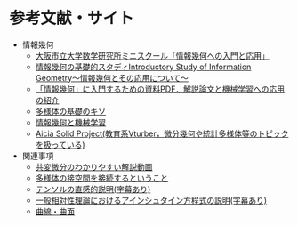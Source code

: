 # 参考文献・サイト
- 情報幾何
    - [大阪市立大学数学研究所ミニスクール「情報幾何への入門と応用」](http://www.sci.osaka-cu.ac.jp/~ohnita/2006/inf_geom/minis.html)
    - [情報幾何の基礎的スタディIntroductory Study of Information Geometry～情報幾何とその応用について～](http://ds9.jaist.ac.jp:8080/ResearchData/sub/98/kin/IG/toc.html)
    - [「情報幾何」に入門するための資料PDF．解説論文と機械学習への応用の紹介](https://language-and-engineering.hatenablog.jp/entry/20140619/InformationGeometryPDFPapers)
    - [多様体の基礎のキソ](http://www.math.titech.ac.jp/~kawahira/courses/kiso.html)
    - [情報幾何と機械学習](https://staff.aist.go.jp/s.akaho/papers/infogeo-sice.pdf)
    - [Aicia Solid Project(教育系Vturber，微分幾何や統計多様体等のトピックを扱っている)](https://www.youtube.com/channel/UC2lJYodMaAfFeFQrGUwhlaQ/playlists)
- 関連事項
    - [共変微分のわかりやすい解説動画](https://www.youtube.com/watch?v=Diq5qYGityM)
    - [多様体の接空間を接続するということ](http://peng225.hatenablog.com/entry/2017/08/23/233519)
    - [テンソルの直感的説明(字幕あり)](https://www.youtube.com/watch?v=CliW7kSxxWU)
    - [一般相対性理論におけるアインシュタイン方程式の説明(字幕あり)](https://www.youtube.com/watch?v=UfThVvBWZxM)
    - [曲線・曲面](https://whyitsso.net/math/curves/index.html)

